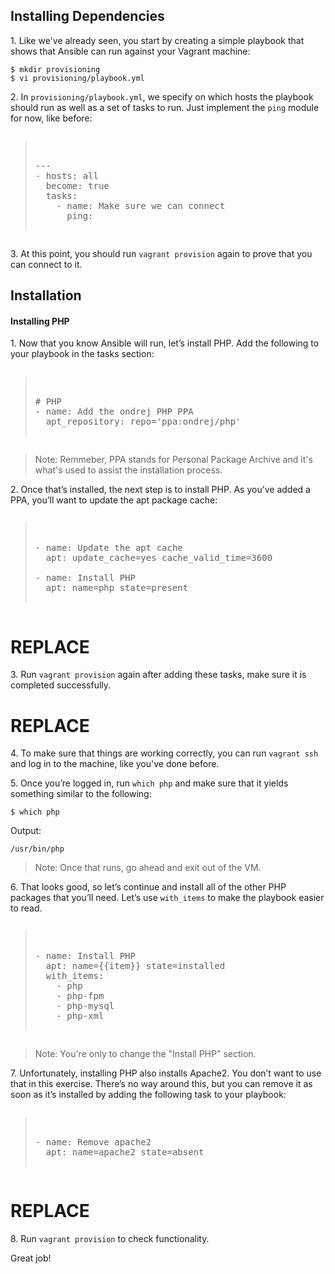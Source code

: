 ## Installing Dependencies
1\. Like we've already seen, you start by creating a simple playbook that shows that Ansible can run against your Vagrant machine:

```console
$ mkdir provisioning
$ vi provisioning/playbook.yml
```

2\. In `provisioning/playbook.yml`, we specify on which hosts the playbook should run as well as a set of tasks to run. Just implement the `ping` module for now, like before:

<pre class="file" data-filename="playbook.yml" data-target="append"><blockquote>

---
- hosts: all
  become: true
  tasks:
    - name: Make sure we can connect
      ping:

</blockquote></pre>

3\. At this point, you should run `vagrant provision` again to prove that you can connect to it.

## Installation

#### Installing PHP

1\. Now that you know Ansible will run, let’s install PHP. Add the following to your playbook in the tasks section:

<pre class="file" data-filename="playbook.yml" data-target="append"><blockquote>

# PHP
- name: Add the ondrej PHP PPA
  apt_repository: repo='ppa:ondrej/php'

</blockquote></pre>

>Note: Remmeber, PPA stands for Personal Package Archive and it's what's used to assist the installation process.

2\. Once that’s installed, the next step is to install PHP. As you’ve added a PPA, you’ll want to update the apt package cache:

<pre class="file" data-filename="playbook.yml" data-target="append"><blockquote>

- name: Update the apt cache
  apt: update_cache=yes cache_valid_time=3600

- name: Install PHP
  apt: name=php state=present

</blockquote></pre>

# REPLACE
3\. Run `vagrant provision` again after adding these tasks, make sure it is completed successfully.

# REPLACE
4\. To make sure that things are working correctly, you can run `vagrant ssh` and log in to the machine, like you've done before.

5\. Once you’re logged in, run `which php` and make sure that it yields something similar to the following:

```
$ which php
```

Output:

```
/usr/bin/php
```

>Note: Once that runs, go ahead and exit out of the VM.

6\. That looks good, so let’s continue and install all of the other PHP packages that you’ll need. Let’s use `with_items` to make the playbook easier to read.

<pre class="file" data-filename="playbook.yml" data-target="append"><blockquote>

- name: Install PHP
  apt: name={{item}} state=installed
  with_items:
    - php
    - php-fpm
    - php-mysql
    - php-xml

</blockquote></pre>

>Note: You're only to change the "Install PHP" section.

7\. Unfortunately, installing PHP also installs Apache2. You don’t want to use that in this exercise. There’s no way around this, but you can remove it as soon as it’s installed by adding the following task to your playbook:

<pre class="file" data-filename="playbook.yml" data-target="append"><blockquote>

- name: Remove apache2
  apt: name=apache2 state=absent

</blockquote></pre>

# REPLACE
8\. Run `vagrant provision` to check functionality.

Great job!
